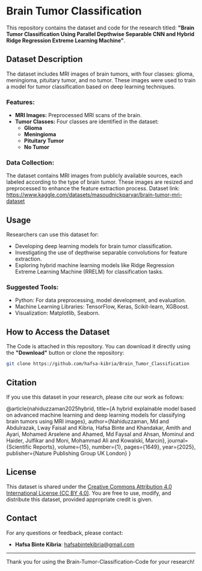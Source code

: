 # Brain Tumor Classification

This repository contains the dataset and code for the research titled:
**"Brain Tumor Classification Using Parallel Depthwise Separable CNN and Hybrid Ridge Regression Extreme Learning Machine"**.

## Dataset Description
The dataset includes MRI images of brain tumors, with four classes: glioma, meningioma, pituitary tumor, and no tumor. These images were used to train a model for tumor classification based on deep learning techniques.

### Features:
- **MRI Images:** Preprocessed MRI scans of the brain.
- **Tumor Classes:** Four classes are identified in the dataset:
  - **Glioma**
  - **Meningioma**
  - **Pituitary Tumor**
  - **No Tumor**

### Data Collection:
The dataset contains MRI images from publicly available sources, each labeled according to the type of brain tumor. These images are resized and preprocessed to enhance the feature extraction process.
Dataset link: https://www.kaggle.com/datasets/masoudnickparvar/brain-tumor-mri-dataset 

## Usage
Researchers can use this dataset for:
- Developing deep learning models for brain tumor classification.
- Investigating the use of depthwise separable convolutions for feature extraction.
- Exploring hybrid machine learning models like Ridge Regression Extreme Learning Machine (RRELM) for classification tasks.

### Suggested Tools:
- Python: For data preprocessing, model development, and evaluation.
- Machine Learning Libraries: TensorFlow, Keras, Scikit-learn, XGBoost.
- Visualization: Matplotlib, Seaborn.

## How to Access the Dataset
The Code is attached in this repository. You can download it directly using the **"Download"** button or clone the repository:
```bash
git clone https://github.com/hafsa-kibria/Brain_Tumor_Classification
```

## Citation
If you use this dataset in your research, please cite our work as follows:

@article{nahiduzzaman2025hybrid,
  title={A hybrid explainable model based on advanced machine learning and deep learning models for classifying brain tumors using MRI images},
  author={Nahiduzzaman, Md and Abdulrazak, Lway Faisal and Kibria, Hafsa Binte and Khandakar, Amith and Ayari, Mohamed Arselene and Ahamed, Md Faysal and Ahsan, Mominul and Haider, Julfikar and Moni, Mohammad Ali and Kowalski, Marcin},
  journal={Scientific Reports},
  volume={15},
  number={1},
  pages={1649},
  year={2025},
  publisher={Nature Publishing Group UK London}
}

## License
This dataset is shared under the [Creative Commons Attribution 4.0 International License (CC BY 4.0)](https://creativecommons.org/licenses/by/4.0/). You are free to use, modify, and distribute this dataset, provided appropriate credit is given.

## Contact
For any questions or feedback, please contact:
- **Hafsa Binte Kibria**: hafsabintekibria@gmail.com

---

Thank you for using the Brain-Tumor-Classification-Code for your research!
